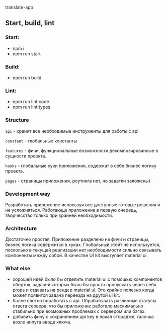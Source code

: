 translate-app
## Start, build, lint
### Start:
 - npm i
 - npm run start
### Build:
 - npm run build
### Lint:
 - npm run lint:code
 - npm run lint:types

### Structure
`api` -  хранит все необходимые инструменты для работы с api

`constant` - глобальные константы 

`features` - фичи, функциональные возможности декомпозированные в сущности проекта.

`hooks` -   глобальные хуки приложения, содержат в себе бизнес логику проекта.

`pages` -  страницы приложения, роутинга нет, но задатки заложены)

### Development way
Разработать приложение используя все доступные готовые решения и не усложняться. Работающе приложение в первую очередь, творчесство только 
при крайней необходимости.

### Architecture
Достаточно простая. Приложение разделено на фичи и страницы, бизнес логика содержится в хуках.
Глобальный стейт не используется, посколько в текущей реализации нет необходимости сильно связывать компоненты между собой.
В качестве UI kit выступает material ui.

### What else
- хорошей идей было бы отделить material ui с помощью компонентов оберток, задачей которых было бы просто пропускать через
себя props и отдавать на рендер material ui. Это крайне полезно когда может появится задача переезда на другой ui kit.
- более плотно поработать с api. Обрабатывать различные статусы ответа сервера, что бы приложение работало маскимально стабильно при
возможных проблемах с сервером или багах.
-  добавить фичу с сохранением api key в локал сторадже, галочка возле инпута ввода ключа.






